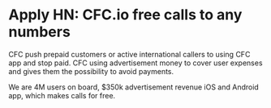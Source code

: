 # Apply HN: CFC.io free calls to any numbers

CFC push prepaid customers or active international callers to using CFC app and stop paid. CFC using advertisement money to cover user expenses and gives them the possibility to avoid payments.<p>We are 4M users on board, $350k advertisement revenue iOS and Android app, which makes calls for free.
